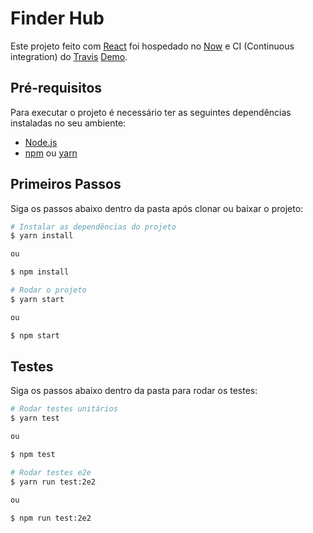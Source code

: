 # Finder Hub

Este projeto feito com [React](https://pt-br.reactjs.org/) foi hospedado no [Now](https://zeit.co/home) e CI (Continuous integration) do [Travis](https://travis-ci.com/) [Demo](https://finder-hub.now.sh).

## Pré-requisitos

Para executar o projeto é necessário ter as seguintes dependências instaladas no seu ambiente:

- [Node.js](https://nodejs.org/)
- [npm](https://www.npmjs.com/) ou [yarn](https://yarnpkg.com/)

## Primeiros Passos

Siga os passos abaixo dentro da pasta após clonar ou baixar o projeto:

```bash
# Instalar as dependências do projeto
$ yarn install

ou

$ npm install
```

```bash
# Rodar o projeto
$ yarn start

ou

$ npm start
```

## Testes

Siga os passos abaixo dentro da pasta para rodar os testes:

```bash
# Rodar testes unitários
$ yarn test

ou

$ npm test
```

```bash
# Rodar testes e2e
$ yarn run test:2e2

ou

$ npm run test:2e2
```
